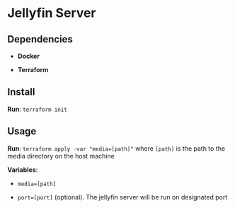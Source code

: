 # Jellyfin Server

## Dependencies

* **Docker**

* **Terraform**

## Install

**Run**: `terraform init`

## Usage

**Run**: `terraform apply -var "media=[path]"` where `[path]` is the path to the media directory on the host machine

**Variables**:

* `media=[path]`

* `port=[port]` (optional). The jellyfin server will be run on designated port